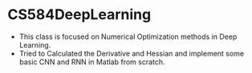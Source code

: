 # CS584DeepLearning
* This class is focused on Numerical Optimization methods in Deep Learning.
* Tried to Calculated the Derivative and Hessian and implement some basic CNN and RNN in Matlab from scratch.
